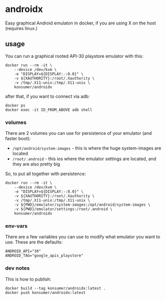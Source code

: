 # androidx

Easy graphical Android emulaton in docker, if you are using X on the host (requires linux.)

## usage

You can run a graphical rooted API-30 playstore emulator with this:

```
docker run --rm -it \
    --device /dev/kvm \
    -e "DISPLAY=${DISPLAY:-:0.0}" \
    -v ${XAUTHORITY}:/root/.Xauthority \
    -v /tmp/.X11-unix:/tmp/.X11-unix \
    konsumer/androidx
```

after that, if you want to connect via adb:

```
docker ps
docker exec -it ID_FROM_ABOVE adb shell
```

### volumes

There are 2 volumes you can use for persistence of your emulator (and faster boot):

- `/opt/android/system-images` - this is where the huge system-images are located
- `/root/.android` - this ios where the emulator settings are located, and they are also pretty big

So, to put all together with persistence:

```
docker run --rm -it \
    --device /dev/kvm \
    -e "DISPLAY=${DISPLAY:-:0.0}" \
    -v ${XAUTHORITY}:/root/.Xauthority \
    -v /tmp/.X11-unix:/tmp/.X11-unix \
    -v ${PWD}/emulator/system-images:/opt/android/system-images \
    -v ${PWD}/emulator/settings:/root/.android \
    konsumer/androidx
```

### env-vars

There are a few variables you can use to modify what emulator you want to use. These are the defaults:

```
ANDROID_API="30"
ANDROID_TAG="google_apis_playstore"
```


### dev notes

This is how to publish:

```
docker build --tag konsumer/androidx:latest .
docker push konsumer/androidx:latest
```
